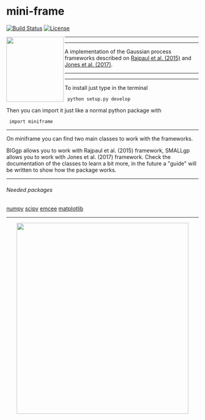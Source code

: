 # mini-frame
[![Build Status](https://travis-ci.org/jdavidrcamacho/mini-frame.svg?branch=master)](https://travis-ci.org/jdavidrcamacho/mini-frame)
[![License](https://img.shields.io/badge/license-MIT-blue.svg)](https://github.com/jdavidrcamacho/mini-frame/blob/master/LICENSE)

<img align="left" width="150" height="170" src="https://musingsonmath.files.wordpress.com/2011/04/gauss_portrait.jpg">

-------------------------
-------------------------


A implementation of the Gaussian process frameworks described on [Rajpaul et al. (2015)](https://academic.oup.com/mnras/article/452/3/2269/1079217) and [Jones et al. (2017)](https://arxiv.org/abs/1711.01318). 


-------------------------
-------------------------


To install just type in the terminal

     python setup.py develop
  
Then you can import it just like a normal python package with
     
     import miniframe
     
-------------------------

On miniframe you can find two main classes to work with the frameworks.

BIGgp allows you to work with Rajpaul et al. (2015) framework, SMALLgp allows you to work with Jones et al. (2017) framework. Check the documentation of the classes to learn a bit more, in the future a "guide" will be written to show how the package works.

     
-------------------------


###### Needed packages
[numpy](http://www.numpy.org/)
[scipy](https://www.scipy.org/)
[emcee](http://dfm.io/emcee/current/)
[matplotlib](https://matplotlib.org/)


-------------------------


<p align="center">
<img align="center" width="450" height="500" src="https://i.imgur.com/RFmLPld.png">
</p>

